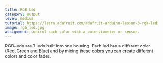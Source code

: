 ```yaml
---
title: RGB Led
category: output
level: medium
tutorial: https://learn.adafruit.com/adafruit-arduino-lesson-3-rgb-leds/overview
image: rgb_led.jpg
assignment: Control each color with a potentiometer or sensor.
---
```


RGB-leds are 3 leds built into one housing. Each led has a different color (Red, Green and Blue) and by mixing these colors you can create different colors and color fades.
